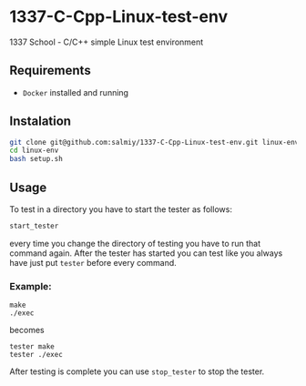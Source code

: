 # 1337-C-Cpp-Linux-test-env
1337 School - C/C++ simple Linux test environment 

## Requirements
* `Docker` installed and running

## Instalation
```sh
git clone git@github.com:salmiy/1337-C-Cpp-Linux-test-env.git linux-env
cd linux-env
bash setup.sh
```

##  Usage

  To test in a directory you have to start the tester as follows:
  ```sh
start_tester
```
every time you change the directory of testing you have to run that command again.
  After the tester has started you can test like you always have just put `tester`
before every command.

### Example:
```
make
./exec
```
becomes
```
tester make
tester ./exec
```
After testing is complete you can use `stop_tester` to stop the tester.
